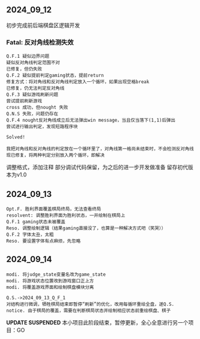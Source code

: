 ## 2024_09_12

初步完成前后端棋盘区逻辑开发


### Fatal: 反对角线检测失效

```
Q.F.1 疑似边界问题
疑似反对角线判定范围不对
已修复，但仍失败
Q.F.2 疑似提前判定gaming状态，提前return
修复方式：将对角线和反对角线判定放入一个循环，如果出现空格break
已修复，仍无法判定反对角线
Q.F.3 疑似游戏刷新问题
尝试提前刷新游戏
cross 成功，但nought 失败
Q.N.S 失败，问题仍存在
Q.F.4 nought反对角线成立后无法弹出win message，当且仅当落下(1,1)后弹出
尝试进行输出判定，发现短路程序块

Solved!

我把对角线和反对角线的判定放在一个循环里了，对角线第一格尚未结束时，不会检测反对角线
现已修复，将两种判定分别放入两个循环，即解决
```

调整格式，添加注释
部分调试代码保留，为之后的进一步开发做准备
留存初代版本为v1.0

## 2024_09_13

```
Opt.F. 胜利界面覆盖棋局终局，无法查看终局
resolvent: 调整胜利界面为胜利状态，一并绘制在棋局上
Q.F.1 gaming状态未被覆盖
Reso. 调整绘制逻辑（结果gaming直接没了，也算是一种解决方式吧（笑哭））
Q.F.2 字体太丑，太粗
Reso. 要设置字体有点麻烦，先忽略
```

## 2024_09_14

```
modi. 将judge_state变量名改为game_state
modi. 将游戏状态位置改到游戏窗口正上方
modi. 将覆盖游戏界面和绘制棋盘模块分离

Q.S.->2024_09_13_Q_F_1
对结构进行微调，牺牲棋局结束即暂停“刷新”的优化，改用每循环重绘全盘，遂Q.S.
notice. 由于棋局的覆盖，需要在判断棋局状态并绘制相应状态前重绘棋盘、棋子
```

**UPDATE SUSPENDED**
本小项目此阶段结束，暂停更新，全心全意进行另一个项目：GO
